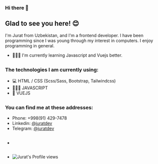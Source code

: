 ### Hi there 👋

## Glad to see you here! 😊

I'm Jurat from Uzbekistan, and I'm a frontend developer. I have been programming since I was young through my interest in computers. I enjoy programming in general.

- 👨🏻‍💻 I'm currently learning Javascript and Vuejs better.
##
### The technologies I am currently using: 
* 💻 HTML / CSS (Scss/Sass, Bootstrap, Tailwindcss)
* 👨🏻‍💻 JAVASCRIPT
* 💚 VUEJS
##
### You can find me at these addresses:
* Phone: +998(91) 429-7478
* Linkedin: [@juratdev](https://www.linkedin.com/in/juratdev/)
* Telegram: [@juratdev](https://t.me/juratdev/)
* ##
* ![Jurat's Profile views](https://komarev.com/ghpvc/?username=juratdev&color=lightgrey)
<h1></h1>
